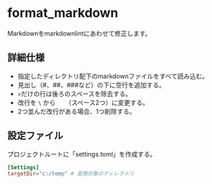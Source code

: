 # format_markdown

Markdownをmarkdownlintにあわせて修正します。

## 詳細仕様

* 指定したディレクトリ配下のmarkdownファイルをすべて読み込む。
* 見出し（#、##、###など）の下に空行を追加する。
* `>`だけの行は後ろのスペースを除去する。
* 改行を `\` から `  ` （スペース2つ）に変更する。
* 2つ並んだ改行がある場合、1つ削除する。

## 設定ファイル

プロジェクトルートに「settings.toml」を作成する。

``` toml
[Settings]
targetDir="c:/temp" # 変換対象のディレクトリ
```
